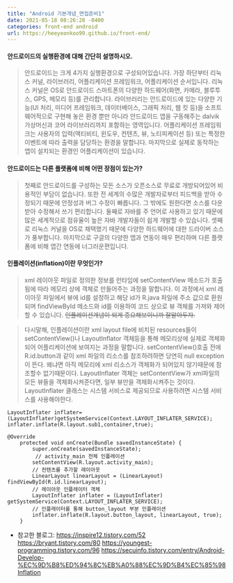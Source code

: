 ```yaml
---
title: "Android 기본개념_면접준비1"
date: 2021-05-18 08:26:28 -0400
categories: front-end android
url: https://heeyeonkoo99.github.io/front-end/
---
```

#### 안드로이드의 실행환경에 대해 간단히 설명하시오.
> 안드로이드는 크게 4가지 실행환경으로 구성되어있습니다. 가장 하단부터 리눅스 커널, 라이브러리, 어플리케이션 프레임워크, 어플리케이션 순서입니다. 리눅스 커널은 OS로 안드로이드 스마트폰의 다양한 하드웨어(화면, 카메라, 블루투스, GPS, 메모리 등)를 관리합니다. 라이브러리는 안드로이드에 있는 다양한 기능(UI 처리, 미디어 프레임워크, 데이터베이스, 그래픽 처리, 웹 킷 등)을 소프트웨어적으로 구현해 놓은 환경 뿐만 아니라 안드로이드 앱을 구동해주는 dalvik 가상머신과 코어 라이브러리까지 포함하는 영역입니다. 어플리케이션 프레임워크는 사용자의 입력(액티비티, 윈도우, 컨텐츠, 뷰, 노티피케이션 등) 또는 특정한 이벤트에 따라 출력을 담당하는 환경을 말합니다. 마지막으로 실제로 동작하는 앱이 설치되는 환경인 어플리케이션이 있습니다.

#### 안드로이드는 다른 플랫폼에 비해 어떤 장점이 있는가?
> 첫째로 안드로이드를 구성하는 모든 소스가 오픈소스로 무료로 개방되어있어 비용적인 부담이 없습니다. 또한 전 세계의 수많은 개발자로부터 피드백을 받아 수정되기 때문에 안정성과 버그 수정이 빠릅니다. 그 밖에도 원한다면 소스를 다운 받아 수정해서 쓰기 편리합니다. 둘째로 자바를 주 언어로 사용하고 있기 때문에 많은 세계적으로 점유율이 높은 자바 개발자들이 쉽게 개발할 수 있습니다. 셋째로 리눅스 커널을 OS로 채택했기 때문에 다양한 하드웨어에 대한 드라이버 소스가 풍부합니다. 마지막으로 구글의 다양한 앱과 연동이 매우 편리하며 다른 플랫폼에 비해 앱간 연동에 너그러운편입니다.

#### 인플레이션(inflation)이란 무엇인가?
> xml 레이아웃 파일로 정의한 정보를 런타임에 setContentView 메소드가 호출됨에 따라 메모리 상에 객체로 만들어주는 과정을 말합니다. 이 과정에서 xml 레이아웃 파일에서 뷰에 id를 설정하고 해당 id가 R.java 파일에 주소 값으로 환원되며 findViewById 메소드와 id를 이용하여 코드 상으로 뷰 객체를 가져와 제어할 수 있습니다. ~~인플레이션개념이 되게 중요해보이니까 잘알아두자.~~

> 다시말해, 인플레이션이란 xml layout file에 비치된 resources들이 setContentView()나 LayoutInflator 객체등을 통해 메모리상에 실제로 객체화되어 어플리케이션에 보여지는 과정을 말합니다.  setContentView()호출 전에 R.id.button과 같이 xml 파일의 리소스를 참조하려하면 당연히 null exception이 뜬다. 왜냐면 아직 메모리에 xml 리소스가 객체화가 되어있지 않기때문에 참조할수 없기때문이다. LayoutInflater 객체는 setContentView가 xml파일의 모든 뷰들을 객체화시켜준다면, 일부 뷰만을 객체화시켜주는 것이다. LayoutInflater 클래스는 시스템 서비스로 제공되므로 사용하려면 시스템 서비스를 사용해야한다.

 ```
LayoutInflater inflater=(LayoutInflater)getSystemService(Context.LAYOUT_INFLATER_SERVICE);
inflater.inflate(R.layout.sub1,container,true);
```

```
@Override
    protected void onCreate(Bundle savedInstanceState) {
        super.onCreate(savedInstanceState);
         // activity_main 전체 인플레이션
        setContentView(R.layout.activity_main);
        // 컨텐츠를 추가할 레이아웃
        LinearLayout linearLayout = (LinearLayout) findViewById(R.id.linearLayout);
        // 레이아웃 인플레이터 객체
        LayoutInflater inflater = (LayoutInflater) getSystemService(Context.LAYOUT_INFLATER_SERVICE);
        // 인플레이터를 통해 button_layout 부분 인플레이션
        inflater.inflate(R.layout.button_layout, linearLayout, true);
    }
```



* 참고한 블로그: <https://inspire12.tistory.com/52> <https://bryant.tistory.com/80> <https://youngest-programming.tistory.com/96> <https://secuinfo.tistory.com/entry/Android-Develop-%EC%9D%B8%ED%94%8C%EB%A0%88%EC%9D%B4%EC%85%98Inflation>



[jekyll-docs]: https://jekyllrb.com/docs/home
[jekyll-gh]:   https://github.com/jekyll/jekyll
[jekyll-talk]: https://talk.jekyllrb.com/
